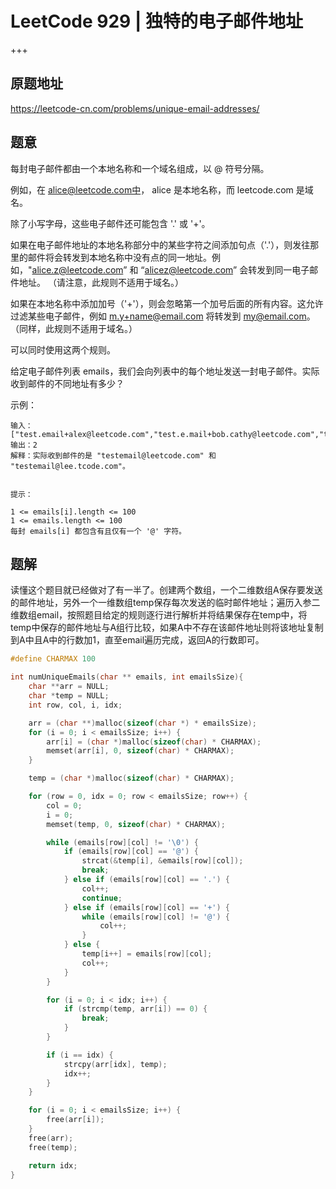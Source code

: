 # LeetCode 929  |  独特的电子邮件地址

+++

## 原题地址

<https://leetcode-cn.com/problems/unique-email-addresses/>



## 题意

每封电子邮件都由一个本地名称和一个域名组成，以 @ 符号分隔。

例如，在 alice@leetcode.com中， alice 是本地名称，而 leetcode.com 是域名。

除了小写字母，这些电子邮件还可能包含 '.' 或 '+'。

如果在电子邮件地址的本地名称部分中的某些字符之间添加句点（'.'），则发往那里的邮件将会转发到本地名称中没有点的同一地址。例如，"alice.z@leetcode.com” 和 “alicez@leetcode.com” 会转发到同一电子邮件地址。 （请注意，此规则不适用于域名。）

如果在本地名称中添加加号（'+'），则会忽略第一个加号后面的所有内容。这允许过滤某些电子邮件，例如 m.y+name@email.com 将转发到 my@email.com。 （同样，此规则不适用于域名。）

可以同时使用这两个规则。

给定电子邮件列表 emails，我们会向列表中的每个地址发送一封电子邮件。实际收到邮件的不同地址有多少？

 示例：

~~~
输入：["test.email+alex@leetcode.com","test.e.mail+bob.cathy@leetcode.com","testemail+david@lee.tcode.com"]
输出：2
解释：实际收到邮件的是 "testemail@leetcode.com" 和 "testemail@lee.tcode.com"。


提示：

1 <= emails[i].length <= 100
1 <= emails.length <= 100
每封 emails[i] 都包含有且仅有一个 '@' 字符。
~~~



## 题解

读懂这个题目就已经做对了有一半了。创建两个数组，一个二维数组A保存要发送的邮件地址，另外一个一维数组temp保存每次发送的临时邮件地址；遍历入参二维数组email，按照题目给定的规则逐行进行解析并将结果保存在temp中，将temp中保存的邮件地址与A组行比较，如果A中不存在该邮件地址则将该地址复制到A中且A中的行数加1，直至email遍历完成，返回A的行数即可。

~~~c
#define CHARMAX 100

int numUniqueEmails(char ** emails, int emailsSize){
    char **arr = NULL;
    char *temp = NULL;
    int row, col, i, idx;

    arr = (char **)malloc(sizeof(char *) * emailsSize);
    for (i = 0; i < emailsSize; i++) {
        arr[i] = (char *)malloc(sizeof(char) * CHARMAX);
        memset(arr[i], 0, sizeof(char) * CHARMAX);
    }

    temp = (char *)malloc(sizeof(char) * CHARMAX);

    for (row = 0, idx = 0; row < emailsSize; row++) {
        col = 0;
        i = 0;
        memset(temp, 0, sizeof(char) * CHARMAX);

        while (emails[row][col] != '\0') {
            if (emails[row][col] == '@') {
                strcat(&temp[i], &emails[row][col]);
                break;
            } else if (emails[row][col] == '.') {
                col++;
                continue;
            } else if (emails[row][col] == '+') {
                while (emails[row][col] != '@') {
                    col++;
                }
            } else {
                temp[i++] = emails[row][col];
                col++;
            }
        }

        for (i = 0; i < idx; i++) {
            if (strcmp(temp, arr[i]) == 0) {
                break;
            }
        }

        if (i == idx) {
            strcpy(arr[idx], temp);    
            idx++;
        }
    }

    for (i = 0; i < emailsSize; i++) {
        free(arr[i]);
    }
    free(arr);
    free(temp);

    return idx;
}
~~~



